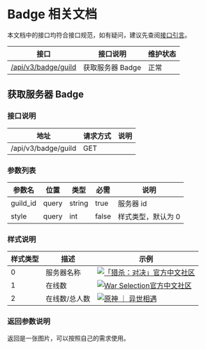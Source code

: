 # Badge 相关文档

本文档中的接口均符合接口规范，如有疑问，建议先查阅[接口引言](https://developer.kookapp.cn/doc/reference)。

| 接口                                        | 接口说明         | 维护状态 |
| ------------------------------------------- | ---------------- | -------- |
| [/api/v3/badge/guild](#获取服务器%20dBadge) | 获取服务器 Badge | 正常     |

## 获取服务器 Badge

### 接口说明

| 地址                | 请求方式 | 说明 |
| ------------------- | -------- | ---- |
| /api/v3/badge/guild | GET      |      |

### 参数列表

| 参数名   | 位置  | 类型   | 必需  | 说明               |
| -------- | ----- | ------ | ----- | ------------------ |
| guild_id | query | string | true  | 服务器 id          |
| style    | query | int    | false | 样式类型，默认为 0 |

### 样式说明

| 样式类型 | 描述          | 示例                                                                                                                                    |
| -------- | ------------- | --------------------------------------------------------------------------------------------------------------------------------------- |
| 0        | 服务器名称    | [![「猎杀：对决」官方中文社区](https://www.kookapp.cn/api/v3/badge/guild?style=0&guild_id=5417470909511807)](https://kaihei.co/ESH4Ar) |
| 1        | 在线数        | [![War Selection官方中文社区](https://www.kookapp.cn/api/v3/badge/guild?style=1&guild_id=8838958323965995)](https://kaihei.co/hG4OJH)  |
| 2        | 在线数/总人数 | [![原神 ｜ 异世相遇](https://www.kookapp.cn/api/v3/badge/guild?style=2&guild_id=8258926332013541)](https://kaihei.co/C1rg7G)           |

### 返回参数说明

返回是一张图片，可以按照自己的需求使用。
